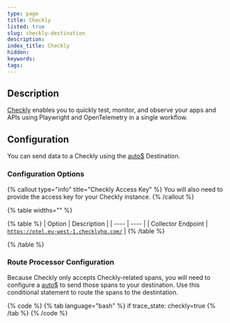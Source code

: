 ```yaml
---
type: page
title: Checkly
listed: true
slug: checkly-destination
description: 
index_title: Checkly
hidden: 
keywords: 
tags: 
---
```



## Description

[Checkly](https://www.checklyhq.com/) enables you to quickly test, monitor, and observe your apps and APIs using Playwright and OpenTelemetry in a single workflow.

## Configuration

You can send data to a Checkly using the [auto$](/telemetry-pipelines/opentelemetry-destination) Destination.

### Configuration Options

{% callout type="info" title="Checkly Access Key" %}
You will also need to provide the access key for your Checkly instance.
{% /callout %}

{% table widths="" %}

{% table %}
| Option | Description | 
| ---- | ---- | 
| Collector Endpoint | [`https://otel.eu-west-1.checklyhq.com/`](https://otel.eu-west-1.checklyhq.com/) | 
{% /table %}

{% /table %}

### Route Processor Configuration

Because Checkly only accepts Checkly-related spans, you will need to configure a [auto$](/telemetry-pipelines/route-processor) to send those spans to your destination.  Use this conditional statement to route the spans to the destintation.

{% code %}
{% tab language="bash" %}
if trace_state: checkly=true
{% /tab %}
{% /code %}